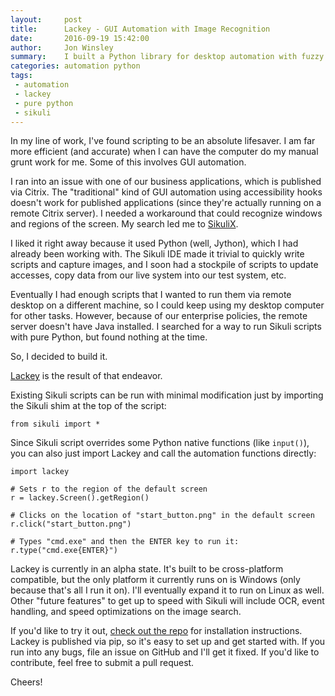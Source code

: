 ```yaml
---
layout:     post
title:      Lackey - GUI Automation with Image Recognition
date:       2016-09-19 15:42:00
author:     Jon Winsley
summary:    I built a Python library for desktop automation with fuzzy image matching.
categories: automation python
tags:
 - automation
 - lackey
 - pure python
 - sikuli
---
```


In my line of work, I've found scripting to be an absolute lifesaver. I am far more efficient (and accurate) when I can have the computer do my manual grunt work for me. Some of this involves GUI automation.

I ran into an issue with one of our business applications, which is published via Citrix. The "traditional" kind of GUI automation using accessibility hooks doesn't work for published applications (since they're actually running on a remote Citrix server). I needed a workaround that could recognize windows and regions of the screen. My search led me to [SikuliX](http://sikulix.com/).

I liked it right away because it used Python (well, Jython), which I had already been working with. The Sikuli IDE made it trivial to quickly write scripts and capture images, and I soon had a stockpile of scripts to update accesses, copy data from our live system into our test system, etc.

Eventually I had enough scripts that I wanted to run them via remote desktop on a different machine, so I could keep using my desktop computer for other tasks. However, because of our enterprise policies, the remote server doesn't have Java installed. I searched for a way to run Sikuli scripts with pure Python, but found nothing at the time.

So, I decided to build it.

[Lackey](https://github.com/glitchassassin/lackey) is the result of that endeavor.

Existing Sikuli scripts can be run with minimal modification just by importing the Sikuli shim at the top of the script:

```
from sikuli import *
```

Since Sikuli script overrides some Python native functions (like `input()`), you can also just import Lackey and call the automation functions directly:

```
import lackey

# Sets r to the region of the default screen
r = lackey.Screen().getRegion()

# Clicks on the location of "start_button.png" in the default screen
r.click("start_button.png")

# Types "cmd.exe" and then the ENTER key to run it:
r.type("cmd.exe{ENTER}")
```

Lackey is currently in an alpha state. It's built to be cross-platform compatible, but the only platform it currently runs on is Windows (only because that's all I run it on). I'll eventually expand it to run on Linux as well. Other "future features" to get up to speed with Sikuli will include OCR, event handling, and speed optimizations on the image search.

If you'd like to try it out, [check out the repo](https://github.com/glitchassassin/lackey) for installation instructions. Lackey is published via pip, so it's easy to set up and get started with. If you run into any bugs, file an issue on GitHub and I'll get it fixed. If you'd like to contribute, feel free to submit a pull request.

Cheers!